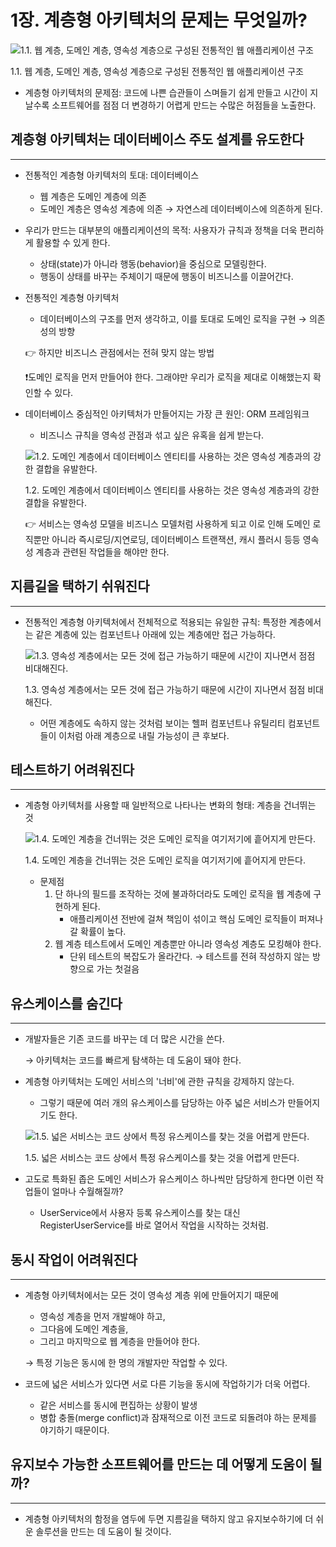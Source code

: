 # 1장. 계층형 아키텍처의 문제는 무엇일까?

![1.1. 웹 계층, 도메인 계층, 영속성 계층으로 구성된 전통적인 웹 애플리케이션 구조](./image/1/image.png)

1.1. 웹 계층, 도메인 계층, 영속성 계층으로 구성된 전통적인 웹 애플리케이션 구조

- 계층형 아키텍처의 문제점: 코드에 나쁜 습관들이 스며들기 쉽게 만들고 시간이 지날수록 소프트웨어를 점점 더 변경하기 어렵게 만드는 수많은 허점들을 노출한다.

## 계층형 아키텍처는 데이터베이스 주도 설계를 유도한다

---

- 전통적인 계층형 아키텍처의 토대: 데이터베이스
    - 웹 계층은 도메인 계층에 의존
    - 도메인 계층은 영속성 계층에 의존 → 자연스레 데이터베이스에 의존하게 된다.

- 우리가 만드는 대부분의 애플리케이션의 목적: 사용자가 규칙과 정책을 더욱 편리하게 활용할 수 있게 한다.
    - 상태(state)가 아니라 행동(behavior)을 중심으로 모델링한다.
    - 행동이 상태를 바꾸는 주체이기 때문에 행동이 비즈니스를 이끌어간다.

- 전통적인 계층형 아키텍처
    - 데이터베이스의 구조를 먼저 생각하고, 이를 토대로 도메인 로직을 구현 → 의존성의 방향
    
    👉 하지만 비즈니스 관점에서는 전혀 맞지 않는 방법
    
    ❗도메인 로직을 먼저 만들어야 한다. 그래야만 우리가 로직을 제대로 이해했는지 확인할 수 있다.
    

- 데이터베이스 중심적인 아키텍처가 만들어지는 가장 큰 원인: ORM 프레임워크
    - 비즈니스 규칙을 영속성 관점과 섞고 싶은 유혹을 쉽게 받는다.
    
    ![1.2. 도메인 계층에서 데이터베이스 엔티티를 사용하는 것은 영속성 계층과의 강한 결합을 유발한다.](./image/1/image%201.png)
    
    1.2. 도메인 계층에서 데이터베이스 엔티티를 사용하는 것은 영속성 계층과의 강한 결합을 유발한다.
    
    👉 서비스는 영속성 모델을 비즈니스 모델처럼 사용하게 되고 이로 인해 도메인 로직뿐만 아니라 즉시로딩/지연로딩, 데이터베이스 트랜잭션, 캐시 플러시 등등 영속성 계층과 관련된 작업들을 해야만 한다.
    

## 지름길을 택하기 쉬워진다

---

- 전통적인 계층형 아키텍처에서 전체적으로 적용되는 유일한 규칙: 특정한 계층에서는 같은 계층에 있는 컴포넌트나 아래에 있는 계층에만 접근 가능하다.
    
    ![1.3. 영속성 계층에서는 모든 것에 접근 가능하기 때문에 시간이 지나면서 점점 비대해진다.](./image/1/image%202.png)
    
    1.3. 영속성 계층에서는 모든 것에 접근 가능하기 때문에 시간이 지나면서 점점 비대해진다.
    
    - 어떤 계층에도 속하지 않는 것처럼 보이는 헬퍼 컴포넌트나 유틸리티 컴포넌트들이 이처럼 아래 계층으로 내릴 가능성이 큰 후보다.

## 테스트하기 어려워진다

---

- 계층형 아키텍처를 사용할 때 일반적으로 나타나는 변화의 형태: 계층을 건너뛰는 것
    
    ![1.4. 도메인 계층을 건너뛰는 것은 도메인 로직을 여기저기에 흩어지게 만든다.](./image/1/image%203.png)
    
    1.4. 도메인 계층을 건너뛰는 것은 도메인 로직을 여기저기에 흩어지게 만든다.
    
    - 문제점
        1. 단 하나의 필드를 조작하는 것에 불과하더라도 도메인 로직을 웹 계층에 구현하게 된다.
            - 애플리케이션 전반에 걸쳐 책임이 섞이고 핵심 도메인 로직들이 퍼져나갈 확률이 높다.
        2. 웹 계층 테스트에서 도메인 계층뿐만 아니라 영속성 계층도 모킹해야 한다.
            - 단위 테스트의 복잡도가 올라간다. → 테스트를 전혀 작성하지 않는 방향으로 가는 첫걸음

## 유스케이스를 숨긴다

---

- 개발자들은 기존 코드를 바꾸는 데 더 많은 시간을 쓴다.
    
    → 아키텍처는 코드를 빠르게 탐색하는 데 도움이 돼야 한다.
    

- 계층형 아키텍처는 도메인 서비스의 '너비'에 관한 규칙을 강제하지 않는다.
    - 그렇기 때문에 여러 개의 유스케이스를 담당하는 아주 넓은 서비스가 만들어지기도 한다.
    
    ![1.5. 넓은 서비스는 코드 상에서 특정 유스케이스를 찾는 것을 어렵게 만든다.](./image/1/image%204.png)
    
    1.5. 넓은 서비스는 코드 상에서 특정 유스케이스를 찾는 것을 어렵게 만든다.
    
- 고도로 특화된 좁은 도메인 서비스가 유스케이스 하나씩만 담당하게 한다면 이런 작업들이 얼마나 수월해질까?
    - UserService에서 사용자 등록 유스케이스를 찾는 대신 RegisterUserService를 바로 열어서 작업을 시작하는 것처럼.

## 동시 작업이 어려워진다

---

- 계층형 아키텍처에서는 모든 것이 영속성 계층 위에 만들어지기 때문에
    - 영속성 계층을 먼저 개발해야 하고,
    - 그다음에 도메인 계층을,
    - 그리고 마지막으로 웹 계층을 만들어야 한다.
    
    → 특정 기능은 동시에 한 명의 개발자만 작업할 수 있다.
    

- 코드에 넓은 서비스가 있다면 서로 다른 기능을 동시에 작업하기가 더욱 어렵다.
    - 같은 서비스를 동시에 편집하는 상황이 발생
    - 병합 충돌(merge conflict)과 잠재적으로 이전 코드로 되돌려야 하는 문제를 야기하기 때문이다.

## 유지보수 가능한 소프트웨어를 만드는 데 어떻게 도움이 될까?

---

- 계층형 아키텍처의 함정을 염두에 두면 지름길을 택하지 않고 유지보수하기에 더 쉬운 솔루션을 만드는 데 도움이 될 것이다.
